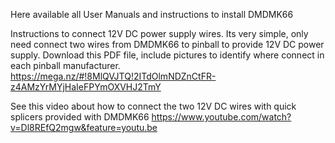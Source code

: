 
Here available all User Manuals and instructions to install DMDMK66

Instructions to connect 12V DC power supply wires. Its very simple, only need connect two wires from DMDMK66 to pinball to provide 12V DC power supply. Download this PDF file, include pictures to identify where connect in each pinball manufacturer.
https://mega.nz/#!8MlQVJTQ!2ITdOlmNDZnCtFR-z4AMzYrMYjHaIeFPYmOXVHJ2TmY

See this video about how to connect the two 12V DC wires with quick splicers provided with DMDMK66
https://www.youtube.com/watch?v=Dl8REfQ2mgw&feature=youtu.be
